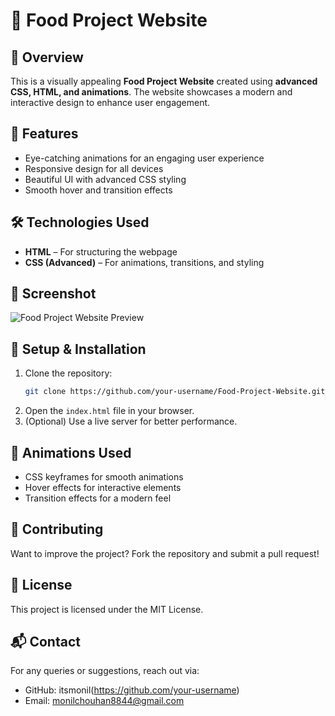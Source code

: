 # 🍔 Food Project Website

## 📌 Overview
This is a visually appealing **Food Project Website** created using **advanced CSS, HTML, and animations**. The website showcases a modern and interactive design to enhance user engagement.

## 🚀 Features
- Eye-catching animations for an engaging user experience
- Responsive design for all devices
- Beautiful UI with advanced CSS styling
- Smooth hover and transition effects

## 🛠 Technologies Used
- **HTML** – For structuring the webpage
- **CSS (Advanced)** – For animations, transitions, and styling

## 📸 Screenshot
![Food Project Website Preview](link-to-screenshot)

## 🔧 Setup & Installation
1. Clone the repository:
   ```sh
   git clone https://github.com/your-username/Food-Project-Website.git
   ```
2. Open the `index.html` file in your browser.
3. (Optional) Use a live server for better performance.

## 🎨 Animations Used
- CSS keyframes for smooth animations
- Hover effects for interactive elements
- Transition effects for a modern feel

## 🤝 Contributing
Want to improve the project? Fork the repository and submit a pull request!

## 📜 License
This project is licensed under the MIT License.

## 📬 Contact
For any queries or suggestions, reach out via:
- GitHub: itsmonil(https://github.com/your-username)
- Email: monilchouhan8844@gmail.com
